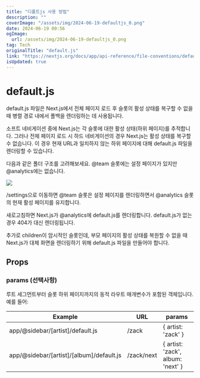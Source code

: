 ```yaml
---
title: "디폴트js 사용 방법"
description: ""
coverImage: "/assets/img/2024-06-19-defaultjs_0.png"
date: 2024-06-19 00:56
ogImage: 
  url: /assets/img/2024-06-19-defaultjs_0.png
tag: Tech
originalTitle: "default.js"
link: "https://nextjs.org/docs/app/api-reference/file-conventions/default"
isUpdated: true
---
```





# default.js

default.js 파일은 Next.js에서 전체 페이지 로드 후 슬롯의 활성 상태를 복구할 수 없을 때 병렬 경로 내에서 폴백을 렌더링하는 데 사용됩니다.

소프트 네비게이션 중에 Next.js는 각 슬롯에 대한 활성 상태(하위 페이지)를 추적합니다. 그러나 전체 페이지 로드 시 하드 네비게이션의 경우 Next.js는 활성 상태를 복구할 수 없습니다. 이 경우 현재 URL과 일치하지 않는 하위 페이지에 대해 default.js 파일을 렌더링할 수 있습니다.

다음과 같은 폴더 구조를 고려해보세요. @team 슬롯에는 설정 페이지가 있지만 @analytics에는 없습니다.

<div class="content-ad"></div>

<img src="/assets/img2024-06-19-defaultjs_0.png" />

/settings으로 이동하면 @team 슬롯은 설정 페이지를 렌더링하면서 @analytics 슬롯의 현재 활성 페이지를 유지합니다.

새로고침하면 Next.js가 @analytics에 default.js를 렌더링합니다. default.js가 없는 경우 404가 대신 렌더링됩니다.

추가로 children이 암시적인 슬롯인데, 부모 페이지의 활성 상태를 복원할 수 없을 때 Next.js가 대체 화면을 렌더링하기 위해 default.js 파일을 만들어야 합니다.

<div class="content-ad"></div>

## Props

### params (선택사항)

루트 세그먼트부터 슬롯 하위 페이지까지의 동적 라우트 매개변수가 포함된 객체입니다. 예를 들어:


| Example                                  | URL        | params                            |
| ---------------------------------------- | ---------- | --------------------------------- |
| app/@sidebar/[artist]/default.js         | /zack      | { artist: 'zack' }                |
| app/@sidebar/[artist]/[album]/default.js | /zack/next | { artist: 'zack', album: 'next' } |

